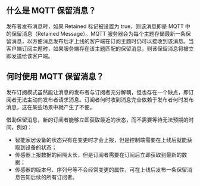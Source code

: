 ## 什么是 MQTT 保留消息？

发布者发布消息时，如果 Retained 标记被设置为 true，则该消息即是 MQTT 中的保留消息（Retained Message）。MQTT 服务器会为每个主题存储最新一条保留消息，以方便消息发布后才上线的客户端在订阅主题时仍可以接收到该消息。当客户端订阅主题时，如果服务端存在该主题匹配的保留消息，则该保留消息将被立即发送给该客户端。

## 何时使用 MQTT 保留消息？
发布订阅模式虽然能让消息的发布者与订阅者充分解耦，但也存在一个缺点，即订阅者无法主动向发布者请求消息。订阅者何时收到消息完全依赖于发布者何时发布消息，这在某些场景中就产生了不便。

借助保留消息，新的订阅者能够立即获取最近的状态，而不需要等待无法预期的时间，例如：
- 智能家居设备的状态只有在变更时才会上报，但是控制端需要在上线后就能获取到设备的状态；
- 传感器上报数据的间隔太长，但是订阅者需要在订阅后立即获取到最新的数据；
- 传感器的版本号、序列号等不会经常变更的属性，可在上线后发布一条保留消息告知后续的所有订阅者。
